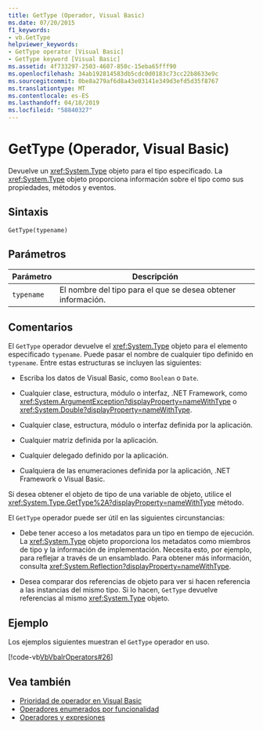 ```yaml
---
title: GetType (Operador, Visual Basic)
ms.date: 07/20/2015
f1_keywords:
- vb.GetType
helpviewer_keywords:
- GetType operator [Visual Basic]
- GetType keyword [Visual Basic]
ms.assetid: 4f733297-2503-4607-850c-15eba65fff90
ms.openlocfilehash: 34ab192814583db5cdc0d0183c73cc22b8633e9c
ms.sourcegitcommit: 0be8a279af6d8a43e03141e349d3efd5d35f8767
ms.translationtype: MT
ms.contentlocale: es-ES
ms.lasthandoff: 04/18/2019
ms.locfileid: "58840327"
---
```

# <a name="gettype-operator-visual-basic"></a>GetType (Operador, Visual Basic)
Devuelve un <xref:System.Type> objeto para el tipo especificado. La <xref:System.Type> objeto proporciona información sobre el tipo como sus propiedades, métodos y eventos.  
  
## <a name="syntax"></a>Sintaxis  
  
```  
GetType(typename)  
```  
  
## <a name="parameters"></a>Parámetros  
  
|Parámetro|Descripción|  
|---|---|  
|`typename`|El nombre del tipo para el que se desea obtener información.|  
  
## <a name="remarks"></a>Comentarios  
 El `GetType` operador devuelve el <xref:System.Type> objeto para el elemento especificado `typename`. Puede pasar el nombre de cualquier tipo definido en `typename`. Entre estas estructuras se incluyen las siguientes:  
  
-   Escriba los datos de Visual Basic, como `Boolean` o `Date`.  
  
-   Cualquier clase, estructura, módulo o interfaz, .NET Framework, como <xref:System.ArgumentException?displayProperty=nameWithType> o <xref:System.Double?displayProperty=nameWithType>.  
  
-   Cualquier clase, estructura, módulo o interfaz definida por la aplicación.  
  
-   Cualquier matriz definida por la aplicación.  
  
-   Cualquier delegado definido por la aplicación.  
  
-   Cualquiera de las enumeraciones definida por la aplicación, .NET Framework o Visual Basic.  
  
 Si desea obtener el objeto de tipo de una variable de objeto, utilice el <xref:System.Type.GetType%2A?displayProperty=nameWithType> método.  
  
 El `GetType` operador puede ser útil en las siguientes circunstancias:  
  
-   Debe tener acceso a los metadatos para un tipo en tiempo de ejecución. La <xref:System.Type> objeto proporciona los metadatos como miembros de tipo y la información de implementación. Necesita esto, por ejemplo, para reflejar a través de un ensamblado. Para obtener más información, consulta <xref:System.Reflection?displayProperty=nameWithType>.  
  
-   Desea comparar dos referencias de objeto para ver si hacen referencia a las instancias del mismo tipo. Si lo hacen, `GetType` devuelve referencias al mismo <xref:System.Type> objeto.  
  
## <a name="example"></a>Ejemplo  
 Los ejemplos siguientes muestran el `GetType` operador en uso.  
  
 [!code-vb[VbVbalrOperators#26](~/samples/snippets/visualbasic/VS_Snippets_VBCSharp/VbVbalrOperators/VB/Class1.vb#26)]  
  
## <a name="see-also"></a>Vea también

- [Prioridad de operador en Visual Basic](../../../visual-basic/language-reference/operators/operator-precedence.md)
- [Operadores enumerados por funcionalidad](../../../visual-basic/language-reference/operators/operators-listed-by-functionality.md)
- [Operadores y expresiones](../../../visual-basic/programming-guide/language-features/operators-and-expressions/index.md)
